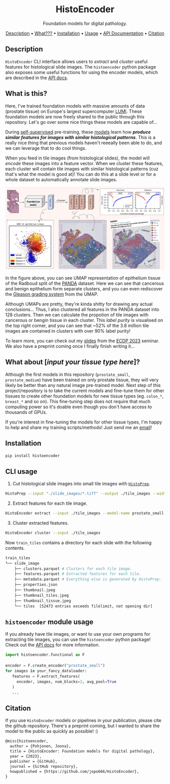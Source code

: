 <div align="center">

# HistoEncoder
Foundation models for digital pathology.


<p align="center">
  <a href="#description">Description</a> •
  <a href="#what-is-this">What???</a> •
  <a href="#installation">Installation</a> •
  <a href="#usage">Usage</a> •
  <a href="https://jopo666.github.io/HistoEncoder/">API Documentation</a> •
  <a href="#citation">Citation</a>
</p>

</div>

## Description

`HistoEncoder` CLI interface allows users to *_extract_* and *_cluster_* useful features for
histological slide images. The `histoencoder`
python package also exposes some useful functions for using the encoder models, which
are described in the [API docs](https://jopo666.github.io/HistoEncoder/).

## What is this?


Here, I've trained foundation models with massive amounts of data (prostate tissue) on
Europe's largest supercomputer
[LUMI](https://www.lumi-supercomputer.eu/first-finnish-lumi-projects-chosen-advancing-cancer-research-developing-digital-twins-of-the-earth-and-more/).
These foundation models are now freely shared to the public through this repository.
Let's go over some nice things these models are capable of...

During [self-supervised](https://github.com/facebookresearch/dino) pre-training, these
[models](https://github.com/facebookresearch/xcit) learn how **_produce similar features
for images with similar histological patterns_**. This is a really nice thing that
previous models haven't reeeally been able to do, and we can leverage that to do cool things.

When you feed in tile images (from histological slides), the model will _encode_ these
images into a feature vector. When we cluster these features, each cluster will contain
tile images with similar histological patterns (cuz that's what the model is good at)!
You can do this at a slide level or for a whole dataset to automatically annotate slide
images.

![automatically annotate datasets](docs/static/summary.jpeg)

In the figure above, you can see UMAP representation of epithelium tissue of the
Radboud split of the [PANDA](https://www.kaggle.com/c/prostate-cancer-grade-assessment)
dataset. Here we can see that cancerous and benign epithelium form separate clusters,
and you can even rediscover the [Gleason grading
system](https://en.wikipedia.org/wiki/Gleason_grading_system) from the UMAP. 

Although UMAPs are pretty, they're kinda shitty for drawing any actual conclusions...
Thus, I also clustered all features in the PANDA dataset into 128 clusters. Then we can
calculate the propotion of tile images with cancerous or bengin tissue in each cluster.
This _label purity_ is visualised on the top right corner, and you can see that ~52% of
the 3.8 million tile images are contained in clusters with over 90% label purity!

To learn more, you can check out my [slides](docs/static/ECDP_2023.pdf) from the
[ECDP 2023](https://www.ecdp2023.org) seminar. We also have a preprint coming once I
finally finish writing it...

## What about [_input your tissue type here_]?

Although the first models in this repository (`prostate_small`, `prostate_medium`) have
been trained on only prostate tissue, they will very likely be better than any natural
image pre-trained model. Next step of this project/repository is to take the current
models and fine-tune them for other tissues to create other foundation models for new
tissue types (eg. `colon_*`, `breast_*` and so on). This fine-tuning step does not
require that much computing power so it's doable even though you don't have access to
thousands of GPUs.

If you're interest in fine-tuning the models for other tissue types, I'm happy to
help and share my training scripts/methods! Just send me an [email](mailto:joona.pohjonen@icloud.com)!

## Installation

```bash
pip install histoencoder
```

## CLI usage

1. Cut histological slide images into small tile images with
   [`HistoPrep`](https://github.com/jopo666/HistoPrep).

```bash
HistoPrep --input "./slide_images/*.tiff" --output ./tile_images --width 512 --overlap 0.5 --max-background 0.5
```

2. Extract features for each tile image.

```bash
HistoEncoder extract --input ./tile_images --model-name prostate_small
```

3. Cluster extracted features.

```bash
HistoEncoder cluster --input ./tile_images
```

Now `train_tiles` contains a directory for each slide with the following contents.

```bash
train_tiles
└── slide_image
    ├── clusters.parquet # Clusters for each tile image.
    ├── features.parquet # Extracted features for each tile.
    ├── metadata.parquet # Everything else is generated by HistoPrep.
    ├── properties.json
    ├── thumbnail.jpeg
    ├── thumbnail_tiles.jpeg
    ├── thumbnail_tissue.jpeg
    └── tiles  [52473 entries exceeds filelimit, not opening dir]
```

## `histoencoder` module usage

If you already have tile images, or want to use your own programs for extracting tile
images, you can use the `histoencoder` python package! Check out the [API
docs](https://jopo666.github.io/HistoEncoder/) for more information.

```python
import histoencoder.functional as F

encoder = F.create_encoder("prostate_small")
for images in your_fancy_dataloader:
   features = F.extract_features(
     encoder, images, num_blocks=2, avg_pool=True
   )
   ...
```

## Citation

If you use `HistoEncoder` models or pipelines in your publication, please cite the
github repository. There's a preprint coming, but I wanted to share the model to the
public as quickly as possible! :)

```
@misc{histoencoder,
  author = {Pohjonen, Joona},
  title = {HistoEncoder: Foundation models for digital pathology},
  year = {2023},
  publisher = {GitHub},
  journal = {GitHub repository},
  howpublished = {https://github.com/jopo666/HistoEncoder},
}
```
